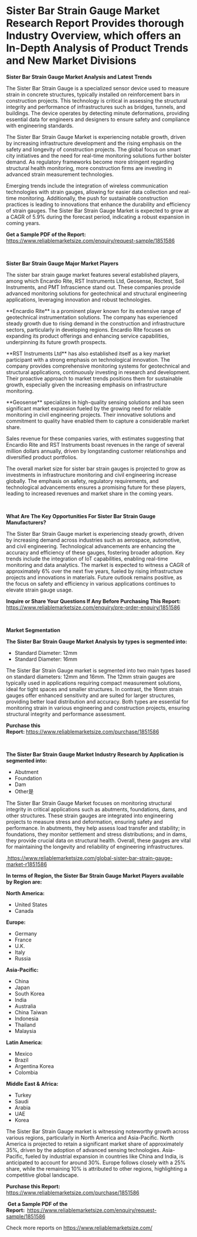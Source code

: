 <p><h1>Sister Bar Strain Gauge Market Research Report Provides thorough Industry Overview, which offers an In-Depth Analysis of Product Trends and New Market Divisions</h1></p><p><strong>Sister Bar Strain Gauge Market Analysis and Latest Trends</strong></p>
<p><p>The Sister Bar Strain Gauge is a specialized sensor device used to measure strain in concrete structures, typically installed on reinforcement bars in construction projects. This technology is critical in assessing the structural integrity and performance of infrastructures such as bridges, tunnels, and buildings. The device operates by detecting minute deformations, providing essential data for engineers and designers to ensure safety and compliance with engineering standards.</p><p>The Sister Bar Strain Gauge Market is experiencing notable growth, driven by increasing infrastructure development and the rising emphasis on the safety and longevity of construction projects. The global focus on smart city initiatives and the need for real-time monitoring solutions further bolster demand. As regulatory frameworks become more stringent regarding structural health monitoring, more construction firms are investing in advanced strain measurement technologies.</p><p>Emerging trends include the integration of wireless communication technologies with strain gauges, allowing for easier data collection and real-time monitoring. Additionally, the push for sustainable construction practices is leading to innovations that enhance the durability and efficiency of strain gauges. The Sister Bar Strain Gauge Market is expected to grow at a CAGR of 5.9% during the forecast period, indicating a robust expansion in coming years.</p></p>
<p><strong>Get a Sample PDF of the Report:&nbsp;</strong> <a href="https://www.reliablemarketsize.com/enquiry/request-sample/1851586?utm_campaign=1991&utm_medium=2&utm_source=Github&utm_content=ia&utm_term=07012025&utm_id=sister-bar-strain-gauge">https://www.reliablemarketsize.com/enquiry/request-sample/1851586</a></p>
<p>&nbsp;</p>
<p><strong>Sister Bar Strain Gauge Major Market Players</strong></p>
<p><p>The sister bar strain gauge market features several established players, among which Encardio Rite, RST Instruments Ltd, Geosense, Roctest, Soil Instruments, and PMT Infrascience stand out. These companies provide advanced monitoring solutions for geotechnical and structural engineering applications, leveraging innovation and robust technologies.</p><p>**Encardio Rite** is a prominent player known for its extensive range of geotechnical instrumentation solutions. The company has experienced steady growth due to rising demand in the construction and infrastructure sectors, particularly in developing regions. Encardio Rite focuses on expanding its product offerings and enhancing service capabilities, underpinning its future growth prospects.</p><p>**RST Instruments Ltd** has also established itself as a key market participant with a strong emphasis on technological innovation. The company provides comprehensive monitoring systems for geotechnical and structural applications, continuously investing in research and development. Their proactive approach to market trends positions them for sustainable growth, especially given the increasing emphasis on infrastructure monitoring.</p><p>**Geosense** specializes in high-quality sensing solutions and has seen significant market expansion fueled by the growing need for reliable monitoring in civil engineering projects. Their innovative solutions and commitment to quality have enabled them to capture a considerable market share.</p><p>Sales revenue for these companies varies, with estimates suggesting that Encardio Rite and RST Instruments boast revenues in the range of several million dollars annually, driven by longstanding customer relationships and diversified product portfolios.</p><p>The overall market size for sister bar strain gauges is projected to grow as investments in infrastructure monitoring and civil engineering increase globally. The emphasis on safety, regulatory requirements, and technological advancements ensures a promising future for these players, leading to increased revenues and market share in the coming years.</p></p>
<p>&nbsp;</p>
<p><strong>What Are The Key Opportunities For Sister Bar Strain Gauge Manufacturers?</strong></p>
<p><p>The Sister Bar Strain Gauge market is experiencing steady growth, driven by increasing demand across industries such as aerospace, automotive, and civil engineering. Technological advancements are enhancing the accuracy and efficiency of these gauges, fostering broader adoption. Key trends include the integration of IoT capabilities, enabling real-time monitoring and data analytics. The market is expected to witness a CAGR of approximately 6% over the next five years, fueled by rising infrastructure projects and innovations in materials. Future outlook remains positive, as the focus on safety and efficiency in various applications continues to elevate strain gauge usage.</p></p>
<p><strong>Inquire or Share Your Questions If Any Before Purchasing This Report:</strong> <a href="https://www.reliablemarketsize.com/enquiry/pre-order-enquiry/1851586?utm_campaign=1991&utm_medium=2&utm_source=Github&utm_content=ia&utm_term=07012025&utm_id=sister-bar-strain-gauge">https://www.reliablemarketsize.com/enquiry/pre-order-enquiry/1851586</a></p>
<p>&nbsp;</p>
<p><strong>Market Segmentation</strong></p>
<p><strong>The Sister Bar Strain Gauge Market Analysis by types is segmented into:</strong></p>
<p><ul><li>Standard Diameter: 12mm</li><li>Standard Diameter: 16mm</li></ul></p>
<p><p>The Sister Bar Strain Gauge market is segmented into two main types based on standard diameters: 12mm and 16mm. The 12mm strain gauges are typically used in applications requiring compact measurement solutions, ideal for tight spaces and smaller structures. In contrast, the 16mm strain gauges offer enhanced sensitivity and are suited for larger structures, providing better load distribution and accuracy. Both types are essential for monitoring strain in various engineering and construction projects, ensuring structural integrity and performance assessment.</p></p>
<p><strong>Purchase this Report:&nbsp;</strong><a href="https://www.reliablemarketsize.com/purchase/1851586?utm_campaign=1991&utm_medium=2&utm_source=Github&utm_content=ia&utm_term=07012025&utm_id=sister-bar-strain-gauge">https://www.reliablemarketsize.com/purchase/1851586</a></p>
<p>&nbsp;</p>
<p><strong>The Sister Bar Strain Gauge Market Industry Research by Application is segmented into:</strong></p>
<p><ul><li>Abutment</li><li>Foundation</li><li>Dam</li><li>Other是</li></ul></p>
<p><p>The Sister Bar Strain Gauge Market focuses on monitoring structural integrity in critical applications such as abutments, foundations, dams, and other structures. These strain gauges are integrated into engineering projects to measure stress and deformation, ensuring safety and performance. In abutments, they help assess load transfer and stability; in foundations, they monitor settlement and stress distributions; and in dams, they provide crucial data on structural health. Overall, these gauges are vital for maintaining the longevity and reliability of engineering infrastructures.</p></p>
<p><a href="https://www.reliablemarketsize.com/global-sister-bar-strain-gauge-market-r1851586?utm_campaign=1991&utm_medium=2&utm_source=Github&utm_content=ia&utm_term=07012025&utm_id=sister-bar-strain-gauge">&nbsp;https://www.reliablemarketsize.com/global-sister-bar-strain-gauge-market-r1851586</a></p>
<p><strong>In terms of Region, the Sister Bar Strain Gauge Market Players available by Region are:</strong></p>
<p>
    <p> <strong> North America: </strong>
        <ul>
            <li>United States</li>
            <li>Canada</li>
        </ul>
        </p> 
    <p> <strong> Europe: </strong>
        <ul>
            <li>Germany</li>
            <li>France</li>
            <li>U.K.</li>
            <li>Italy</li>
            <li>Russia</li>
        </ul>
        </p> 
    <p> <strong> Asia-Pacific: </strong>
        <ul>
            <li>China</li>
            <li>Japan</li>
            <li>South Korea</li>
            <li>India</li>
            <li>Australia</li>
            <li>China Taiwan</li>
            <li>Indonesia</li>
            <li>Thailand</li>
            <li>Malaysia</li>
        </ul>
        </p> 
    <p> <strong> Latin America: </strong>
        <ul>
            <li>Mexico</li>
            <li>Brazil</li>
            <li>Argentina Korea</li>
            <li>Colombia</li>
        </ul>
        </p> 
    <p> <strong> Middle East & Africa: </strong>
        <ul>
            <li>Turkey</li>
            <li>Saudi</li>
            <li>Arabia</li>
            <li>UAE</li>
            <li>Korea</li>
        </ul>
    </p>
    </p>
<p><p>The Sister Bar Strain Gauge market is witnessing noteworthy growth across various regions, particularly in North America and Asia-Pacific. North America is projected to retain a significant market share of approximately 35%, driven by the adoption of advanced sensing technologies. Asia-Pacific, fueled by industrial expansion in countries like China and India, is anticipated to account for around 30%. Europe follows closely with a 25% share, while the remaining 10% is attributed to other regions, highlighting a competitive global landscape.</p></p>
<p><strong>Purchase this Report: </strong><a href="https://www.reliablemarketsize.com/purchase/1851586?utm_campaign=1991&utm_medium=2&utm_source=Github&utm_content=ia&utm_term=07012025&utm_id=sister-bar-strain-gauge">https://www.reliablemarketsize.com/purchase/1851586</a></p>
<p>&nbsp;<strong>Get a Sample PDF of the Report:&nbsp;&nbsp;</strong><a href="https://www.reliablemarketsize.com/enquiry/request-sample/1851586?utm_campaign=1991&utm_medium=2&utm_source=Github&utm_content=ia&utm_term=07012025&utm_id=sister-bar-strain-gauge">https://www.reliablemarketsize.com/enquiry/request-sample/1851586</a></p>
<p><strong></strong></p>
<p>Check more reports on <a href="https://www.reliablemarketsize.com/?utm_campaign=1991&utm_medium=2&utm_source=Github&utm_content=ia&utm_term=07012025&utm_id=sister-bar-strain-gauge">https://www.reliablemarketsize.com/</a></p>